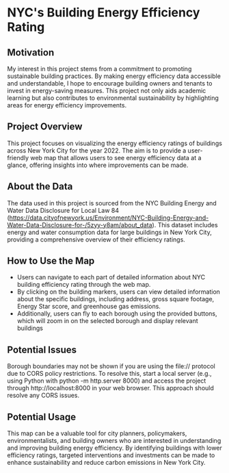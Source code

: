# NYC's Building Energy Efficiency Rating

## Motivation
My interest in this project stems from a commitment to promoting sustainable building practices. By making energy efficiency data accessible and understandable, I hope to encourage building owners and tenants to invest in energy-saving measures. This project not only aids academic learning but also contributes to environmental sustainability by highlighting areas for energy efficiency improvements.

## Project Overview
This project focuses on visualizing the energy efficiency ratings of buildings across New York City for the year 2022. The aim is to provide a user-friendly web map that allows users to see energy efficiency data at a glance, offering insights into where improvements can be made.

## About the Data
The data used in this project is sourced from the NYC Building Energy and Water Data Disclosure for Local Law 84 (https://data.cityofnewyork.us/Environment/NYC-Building-Energy-and-Water-Data-Disclosure-for-/5zyy-y8am/about_data). This dataset includes energy and water consumption data for large buildings in New York City, providing a comprehensive overview of their efficiency ratings.

## How to Use the Map
- Users can navigate to each part of detailed information about NYC building efficiency rating through the web map.
- By clicking on the building markers, users can view detailed information about the specific buildings, including address, gross square footage, Energy Star score, and greenhouse gas emissions.
- Additionally, users can fly to each borough using the provided buttons, which will zoom in on the selected borough and display relevant buildings

## Potential Issues
Borough boundaries may not be shown if you are using the file:// protocol due to CORS policy restrictions. To resolve this, start a local server (e.g., using Python with python -m http.server 8000) and access the project through http://localhost:8000 in your web browser. This approach should resolve any CORS issues.

## Potential Usage
This map can be a valuable tool for city planners, policymakers, environmentalists, and building owners who are interested in understanding and improving building energy efficiency. By identifying buildings with lower efficiency ratings, targeted interventions and investments can be made to enhance sustainability and reduce carbon emissions in New York City.
